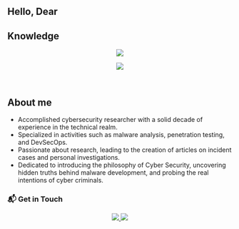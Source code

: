 ## Hello, Dear 
## Knowledge 
<p align="center">
  <a href="https://skillicons.dev">
    <img src="https://skillicons.dev/icons?i=bash,linux,git,ansible,aws,docker,kubernetes&theme=dark" />
  </a>
</p>

<p align="center">
  <a href="https://skillicons.dev">
    <img src="https://skillicons.dev/icons?i=c,python,webassembly,js,go,vscode,github&theme=dark" />
  </a>
</p>

<br>


## About me

- Accomplished cybersecurity researcher with a solid decade of experience in the technical realm.
- Specialized in activities such as malware analysis, penetration testing, and DevSecOps.
- Passionate about research, leading to the creation of articles on incident cases and personal investigations.
- Dedicated to introducing the philosophy of Cyber Security, uncovering hidden truths behind malware development, and probing the real intentions of cyber criminals.

### 📬 Get in Touch


<p align = "center">
        <a href = "https://github.com/ethanlacerenza"><img src = "https://img.shields.io/badge/GitHub-100000?style=for-the-badge&logo=github&logoColor=white">
        <a href = "https://www.linkedin.com/in/ethan-lacerenza-2633421ab/">
        <img src = "https://img.shields.io/badge/LinkedIn-0077B5?style=for-the-badge&logo=linkedin&logoColor=black"></a>
        <br>
        </p>


